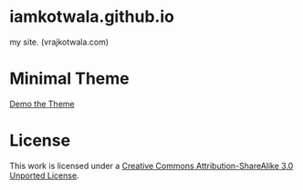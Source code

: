 # iamkotwala.github.io
my site. (vrajkotwala.com)

# Minimal Theme

[Demo the Theme](http://orderedlist.github.com/minimal/)

# License

This work is licensed under a [Creative Commons Attribution-ShareAlike 3.0 Unported License](http://creativecommons.org/licenses/by-sa/3.0/).
